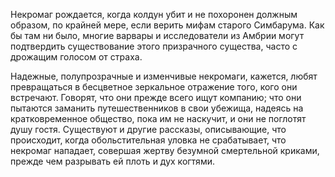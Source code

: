 Некромаг рождается, когда колдун убит и не похоронен должным образом, по крайней мере, если верить мифам старого Симбарума. Как бы там ни было, многие варвары и исследователи из Амбрии могут подтвердить существование этого призрачного существа, часто с дрожащим голосом от страха.

Надежные, полупрозрачные и изменчивые некромаги, кажется, любят превращаться в бесцветное зеркальное отражение того, кого они встречают. Говорят, что они прежде всего ищут компанию; что они пытаются заманить путешественников в свои убежища, надеясь на кратковременное общество, пока им не наскучит, и они не поглотят душу гостя. Существуют и другие рассказы, описывающие, что происходит, когда обольстительная уловка не срабатывает, что некромаг нападает, совершая жертву безумной смертельной криками, прежде чем разрывать ей плоть и дух когтями.
